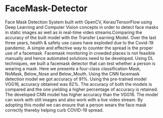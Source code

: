 # FaceMask-Detector
Face Mask Detection System built with OpenCV, Keras/TensorFlow using Deep Learning and Computer Vision concepts in order to detect face masks in static images as well as in real-time video streams.Comparing the accuracy of the built model with the Transfer Learning Model.
Over the last three years, health & safety use cases have exploded due to the Covid-19 pandemic. A simple and effective way to counter the spread is the proper use of a facemask. Facemask monitoring in crowded places is not feasible manually and hence automated solutions need to be developed. Using DL techniques, we built a facemask detector that can test whether a person is wearing a mask.
Here we presents a four-class classification Mask, NoMask, Below_Nose and Below_Mouth. Using the CNN facemask detection model we got accuracy of 91%. Using the pre-trained model VGG16, accuracy obtained was 82%. The accuracy of both the models is compared and the one yielding a higher percentage of accuracy is retained. The
developed CNN model has higher accuracy than the VGG16. The model can work with still images and also work with a live video stream. By adopting this model we
can ensure that a person wears the face mask correctly thereby helping curb COVID-19 spread.
